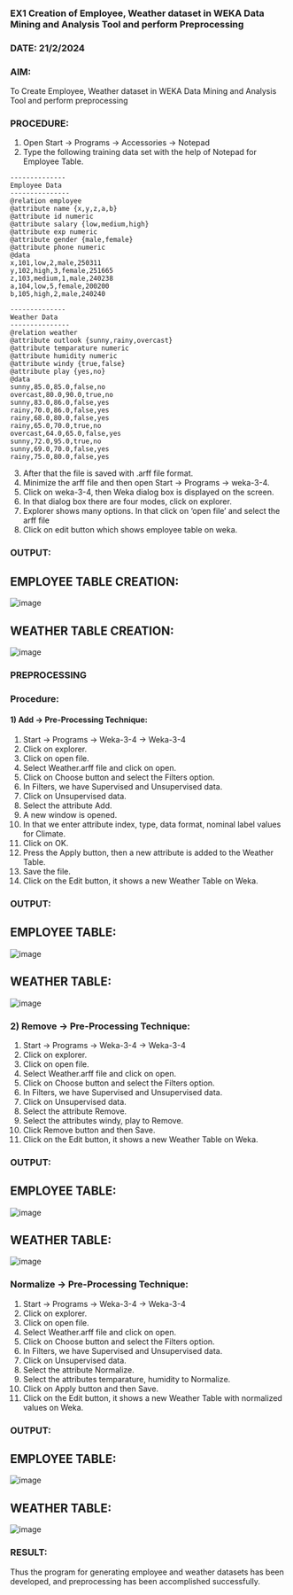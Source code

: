 ### EX1 Creation of Employee, Weather dataset in WEKA Data Mining and Analysis Tool and perform Preprocessing
### DATE: 21/2/2024
### AIM: 
  To Create Employee, Weather dataset in WEKA Data Mining and Analysis Tool and perform preprocessing
### PROCEDURE: 
1) Open Start -> Programs -> Accessories -> Notepad
2) Type the following training data set with the help of Notepad for Employee Table.

```
--------------
Employee Data
---------------
@relation employee
@attribute name {x,y,z,a,b}
@attribute id numeric
@attribute salary {low,medium,high}
@attribute exp numeric
@attribute gender {male,female}
@attribute phone numeric
@data
x,101,low,2,male,250311
y,102,high,3,female,251665
z,103,medium,1,male,240238
a,104,low,5,female,200200
b,105,high,2,male,240240

--------------
Weather Data
---------------
@relation weather
@attribute outlook {sunny,rainy,overcast}
@attribute temparature numeric
@attribute humidity numeric
@attribute windy {true,false}
@attribute play {yes,no}
@data
sunny,85.0,85.0,false,no
overcast,80.0,90.0,true,no
sunny,83.0,86.0,false,yes
rainy,70.0,86.0,false,yes
rainy,68.0,80.0,false,yes
rainy,65.0,70.0,true,no
overcast,64.0,65.0,false,yes
sunny,72.0,95.0,true,no
sunny,69.0,70.0,false,yes
rainy,75.0,80.0,false,yes
```
3) After that the file is saved with .arff file format.
4) Minimize the arff file and then open Start -> Programs -> weka-3-4.
5) Click on weka-3-4, then Weka dialog box is displayed on the screen.
6) In that dialog box there are four modes, click on explorer.
7) Explorer shows many options. In that click on ‘open file’ and select the arff file
8) Click on edit button which shows employee table on weka.

### OUTPUT:
## EMPLOYEE TABLE CREATION:
![image](https://github.com/Naveenvetrivel/WDM_EXP1/assets/94165322/4c0c85e0-483f-41ec-b8c1-c2767d47d765)
## WEATHER TABLE CREATION:
![image](https://github.com/Naveenvetrivel/WDM_EXP1/assets/94165322/1aae9727-99f1-4268-bb22-5766ca145eb9)




### PREPROCESSING
### Procedure:
#### 1) Add -> Pre-Processing Technique:
1) Start -> Programs -> Weka-3-4 -> Weka-3-4
2) Click on explorer.
3) Click on open file.
4) Select Weather.arff file and click on open.
5) Click on Choose button and select the Filters option.
6) In Filters, we have Supervised and Unsupervised data.
7) Click on Unsupervised data.
8) Select the attribute Add.
9) A new window is opened.
10) In that we enter attribute index, type, data format, nominal label values for Climate.
11) Click on OK.
12) Press the Apply button, then a new attribute is added to the Weather Table.
13) Save the file.
14) Click on the Edit button, it shows a new Weather Table on Weka.

### OUTPUT:
## EMPLOYEE TABLE:
![image](https://github.com/Naveenvetrivel/WDM_EXP1/assets/94165322/8d620843-ae27-4e9d-bfad-17c0bd0d0baf)
## WEATHER TABLE:
![image](https://github.com/Naveenvetrivel/WDM_EXP1/assets/94165322/29ad3033-3e0d-4edf-9072-6d8d6245bb69)



### 2) Remove -> Pre-Processing Technique:

1) Start -> Programs -> Weka-3-4 -> Weka-3-4
2) Click on explorer.
3) Click on open file.
4) Select Weather.arff file and click on open.
5) Click on Choose button and select the Filters option.
6) In Filters, we have Supervised and Unsupervised data.
7) Click on Unsupervised data.
8) Select the attribute Remove.
9) Select the attributes windy, play to Remove.
10) Click Remove button and then Save.
11) Click on the Edit button, it shows a new Weather Table on Weka.

### OUTPUT:
## EMPLOYEE TABLE:
![image](https://github.com/Naveenvetrivel/WDM_EXP1/assets/94165322/e9a61e7e-74b2-4499-8eb7-123fa2c9d43f)
## WEATHER TABLE:
![image](https://github.com/Naveenvetrivel/WDM_EXP1/assets/94165322/270e9191-7e31-4575-bb1c-32df6137b3d6)



### Normalize -> Pre-Processing Technique:

1) Start -> Programs -> Weka-3-4 -> Weka-3-4
2) Click on explorer.
3) Click on open file.
4) Select Weather.arff file and click on open.
5) Click on Choose button and select the Filters option.
6) In Filters, we have Supervised and Unsupervised data.
7) Click on Unsupervised data.
8) Select the attribute Normalize.
9) Select the attributes temparature, humidity to Normalize.
10) Click on Apply button and then Save.
11) Click on the Edit button, it shows a new Weather Table with normalized values on Weka.

### OUTPUT:
## EMPLOYEE TABLE:
![image](https://github.com/Naveenvetrivel/WDM_EXP1/assets/94165322/5ce7647e-4c3e-4cc3-bf48-de1f4d0fb1d3)
## WEATHER TABLE:
![image](https://github.com/Naveenvetrivel/WDM_EXP1/assets/94165322/e6c7c7bb-1ee2-4bf6-b153-49604e2e27f1)


### RESULT: 
  Thus the program for generating employee and weather datasets has been developed, and preprocessing has been accomplished successfully.

